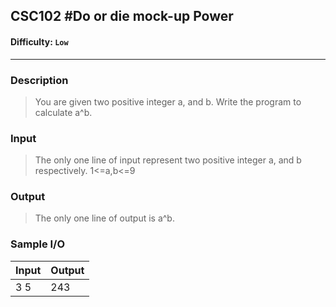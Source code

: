 
## CSC102 #Do or die mock-up Power

#### Difficulty: `Low`

- - -

### Description

> You are given two positive integer a, and b. Write the program to calculate a^b.


### Input

>The only one line of input represent two positive integer a, and b respectively.
1<=a,b<=9

### Output

> The only one line of output is a^b.
> 
### Sample I/O

| Input | Output |
| ----- | ------ |
| 3 5| 243
